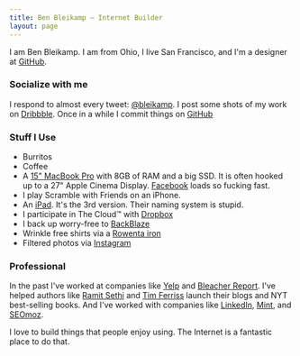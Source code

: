 ```yaml
---
title: Ben Bleikamp — Internet Builder
layout: page
---
```


I am Ben Bleikamp. I am from Ohio, I live San Francisco, and I'm a designer at
[GitHub](http://github.com).

### Socialize with me

I respond to almost every tweet: [@bleikamp](http://twitter.com/bleikamp). I post some shots of my work on [Dribbble](http://dribbble.com/bleikamp). Once in a while I commit things on [GitHub](http://github.com/bleikamp)

### Stuff I Use

* Burritos
* Coffee
* A [15" MacBook Pro](http://apple.com) with 8GB of RAM and a big SSD. It is often hooked up
to a 27" Apple Cinema Display. [Facebook](http://facebook.com) loads so fucking fast.
* I play Scramble with Friends on an iPhone.
* An [iPad](http://apple.com/ipad). It's the 3rd version. Their naming system is stupid.
* I participate in The Cloud™ with [Dropbox](http://dropbox.com)
* I back up worry-free to [BackBlaze](http://backblaze.com)
* Wrinkle free shirts via a [Rowenta iron](http://www.amazon.com/Rowenta-DW8080-400-Hole-Stainless-Soleplate/dp/B00305H9U6/ref=sr_1_1?ie=UTF8&qid=1336728600&sr=8-1)
* Filtered photos via [Instagram](http://instagram.com)

### Professional

In the past I've worked at companies like [Yelp](http://yelp.com) and
[Bleacher Report](http://bleacherreport.com). I've helped authors like
[Ramit Sethi](http://iwillteachyoutoberich.com) and
[Tim Ferriss](http://fourhourworkweek.com) launch their blogs and NYT best-selling
books. And I've worked with companies like [LinkedIn](http://linkedin.com),
[Mint](http://mint.com), and [SEOmoz](http://seomoz.com).

I love to build things that people enjoy using. The Internet is a fantastic
place to do that.

